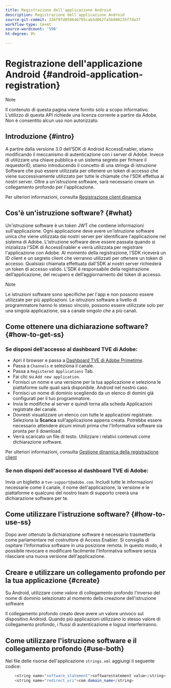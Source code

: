 ```yaml
---
title: Registrazione dell'applicazione Android
description: Registrazione dell'applicazione Android
source-git-commit: 326f97d058646795cab5d062fa5b980235f7da37
workflow-type: tm+mt
source-wordcount: '598'
ht-degree: 0%

---
```




# Registrazione dell&#39;applicazione Android {#android-application-registration}

>[!NOTE]
>
>Il contenuto di questa pagina viene fornito solo a scopo informativo. L’utilizzo di questa API richiede una licenza corrente a partire da Adobe. Non è consentito alcun uso non autorizzato.

## Introduzione {#intro}

A partire dalla versione 3.0 dell’SDK di Android AccessEnabler, stiamo modificando il meccanismo di autenticazione con i server di Adobe. Invece di utilizzare una chiave pubblica e un sistema segreto per firmare il requestorID, stiamo introducendo il concetto di una stringa di istruzione Software che può essere utilizzata per ottenere un token di accesso che viene successivamente utilizzato per tutte le chiamate che l’SDK effettua ai nostri server. Oltre a un&#39;istruzione software, sarà necessario creare un collegamento profondo per l&#39;applicazione.

Per ulteriori informazioni, consulta [Registrazione client dinamica](/help/authentication/dynamic-client-registration.md)

## Cos&#39;è un&#39;istruzione software? {#what}

Un&#39;istruzione software è un token JWT che contiene informazioni sull&#39;applicazione. Ogni applicazione deve avere un&#39;istruzione software unica che viene utilizzata dai nostri server per identificare l&#39;applicazione nel sistema di Adobe. L&#39;istruzione software deve essere passata quando si inizializza l&#39;SDK di AccessEnabler e verrà utilizzata per registrare l&#39;applicazione con Adobe. Al momento della registrazione, l’SDK riceverà un ID client e un segreto client che verranno utilizzati per ottenere un token di accesso. Qualsiasi chiamata effettuata dall&#39;SDK ai nostri server richiederà un token di accesso valido. L’SDK è responsabile della registrazione dell’applicazione, del recupero e dell’aggiornamento del token di accesso.

>[!NOTE]
>
>Le istruzioni software sono specifiche per l&#39;app e non possono essere utilizzate per più applicazioni. Le istruzioni software a livello di programmatore hanno lo stesso vincolo, possono essere utilizzate solo per una singola applicazione, sia a canale singolo che a più canali.

## Come ottenere una dichiarazione software? {#how-to-get-ss}

### Se disponi dell&#39;accesso al dashboard TVE di Adobe:

* Apri il browser e passa a [Dashboard TVE di Adobe Primetime](https://console.auth.adobe.com).
* Passa a `Channels` e seleziona il canale.
* Passa a `Registered Applications` Tab.
* Fai clic su `Add new application`.
* Fornisci un nome e una versione per la tua applicazione e seleziona le piattaforme sulle quali sarà disponibile. Android nel nostro caso.
* Fornisci un nome di dominio scegliendo da un elenco di domini già configurati per il tuo programmatore.
* Invia le modifiche al server e quindi torna alla scheda Applicazioni registrate del canale.
* Dovresti visualizzare un elenco con tutte le applicazioni registrate. Seleziona la **Scarica** sull&#39;applicazione appena creata. Potrebbe essere necessario attendere alcuni minuti prima che l&#39;Informativa software sia pronta per il download.
* Verrà scaricato un file di testo. Utilizzare i relativi contenuti come dichiarazione software.

Per ulteriori informazioni, consulta [Gestione dinamica della registrazione client](/help/authentication/dynamic-client-registration-management.md)

### Se non disponi dell&#39;accesso al dashboard TVE di Adobe:

Invia un biglietto a `tve-support@adobe.com`. Includi tutte le informazioni necessarie come il canale, il nome dell&#39;applicazione, la versione e le piattaforme e qualcuno del nostro team di supporto creerà una dichiarazione software per te.

## Come utilizzare l&#39;istruzione software? {#how-to-use-ss}

Dopo aver ottenuto la dichiarazione software è necessario trasmetterla come parlamentare nel costruttore di Access Enabler. Si consiglia di ospitare l&#39;Informativa software in una posizione remota. In questo modo, è possibile revocare e modificare facilmente l&#39;Informativa software senza rilasciare una nuova versione dell&#39;applicazione.

## Creare e utilizzare un collegamento profondo per la tua applicazione {#create}

Su Android, utilizzare come valore di collegamento profondo l&#39;inverso del nome di dominio selezionato al momento della creazione dell&#39;istruzione software

Il collegamento profondo creato deve avere un valore univoco sul dispositivo Android. Quando più applicazioni utilizzano lo stesso valore di collegamento profondo, i flussi di autenticazione e logout interferiranno.

## Come utilizzare l&#39;istruzione software e il collegamento profondo {#use-both}

Nel file delle risorse dell&#39;applicazione `strings.xml` aggiungi il seguente codice:

```JAVA
    <string name="software_statement">softwarestatement value</string>
    <string name="redirect_uri">com.domain_name</string>
```

